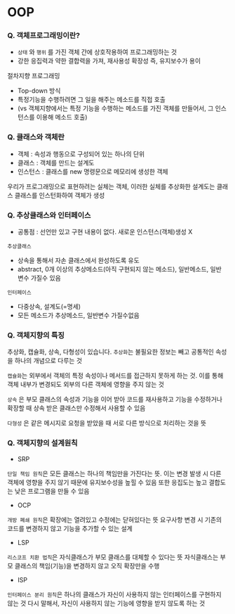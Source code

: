 # OOP

### Q. 객체프로그래밍이란?
*  `상태` 와 `행위` 를 가진 객체 간에 상호작용하여 프로그래밍하는 것
*  강한 응집력과 약한 결합력을 가져, 재사용성 확장성 즉, 유지보수가 용이

절차지향 프로그래밍
  - Top-down 방식
  - 특정기능을 수행하려면 그 일을 해주는 메소드를 직접 호출
  - (vs 객체지향에서는 특정 기능을 수행하는 메소드를 가진 객체를 만들어서, 그 인스턴스를 이용해 메소드 호출)


### Q. 클래스와 객체란
- 객체 : 속성과 행동으로 구성되어 있는 하나의 단위
- 클래스 : 객체를 만드는 설계도
- 인스턴스 : 클래스를 new 명령문으로 메모리에 생성한 객체

우리가 프로그래밍으로 표현하려는 실체는 객체,
이러한 실체를 추상화한 설계도는 클래스
클래스를 인스턴화하여 객체가 생성

### Q. 추상클래스와 인터페이스
- 공통점 : 선언만 있고 구현 내용이 없다. 새로운 인스턴스(객체)생성 X

`추상클래스`
  - 상속을 통해서 자손 클래스에서 완성하도록 유도
  - abstract, 0개 이상의 추상메소드(아직 구현되지 않는 메소드), 일반메소드, 일반 변수 가질수 있음

`인터페이스`
  - 다중상속, 설계도(=명세)
  - 모든 메소드가 추상메소드, 일반변수 가질수없음

### Q. 객체지향의 특징

추상화, 캡슐화, 상속, 다형성이 있습니다.
`추상화`는 불필요한 정보는 빼고 공통적인 속성을 하나의 개념으로 다루는 것

`캡슐화`는 외부에서 객체의 특정 속성이나 메서드를 접근하지 못하게 하는 것. 이를 통해 객체 내부가 변경되도 외부의 다른 객체에 영향을 주지 않는 것

`상속` 은 부모 클래스의 속성과 기능을 이어 받아 코드를 재사용하고 기능을 수정하거나 확장할 때 상속 받은 클래스만 수정해서 사용할 수 있음

`다형성` 은 같은 메시지로 요청을 받았을 때 서로 다른 방식으로 처리하는 것을 뜻

### Q. 객체지향의 설계원칙

- SRP

`단일 책임 원칙`은 모든 클래스는 하나의 책임만을 가진다는 뜻.
이는 변경 발생 시 다른 객체에 영향을 주지 않기 때문에 유지보수성을 높힐 수 있음 
또한 응집도는 높고 결합도는 낮은 프로그램을 만들 수 있음

- OCP

`개방 폐쇄 원칙`은 확장에는 열려있고 수정에는 닫혀있다는 뜻
요구사항 변경 시 기존의 코드를 변경하지 않고 기능을 추가할 수 있는 설계

- LSP

`리스코프 치환 법칙`은 자식클래스가 부모 클래스를 대체할 수 있다는 뜻
자식클래스는 부모 클래스의 책임(기능)을 변경하지 않고 오직 확장만을 수행

- ISP

`인터페이스 분리 원칙`은 하나의 클래스가 자신이 사용하지 않는 인터페이스를 구현하지 않는 것
다시 말해서, 자신이 사용하지 않는 기능에 영향을 받지 않도록 하는 것

